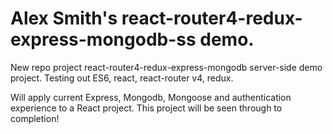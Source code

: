 Alex Smith's react-router4-redux-express-mongodb-ss demo.
==============

New repo project react-router4-redux-express-mongodb server-side demo project. Testing out ES6, react, react-router v4, redux.

Will apply current Express, Mongodb, Mongoose and authentication experience to a React project. This project will be seen through to completion!
